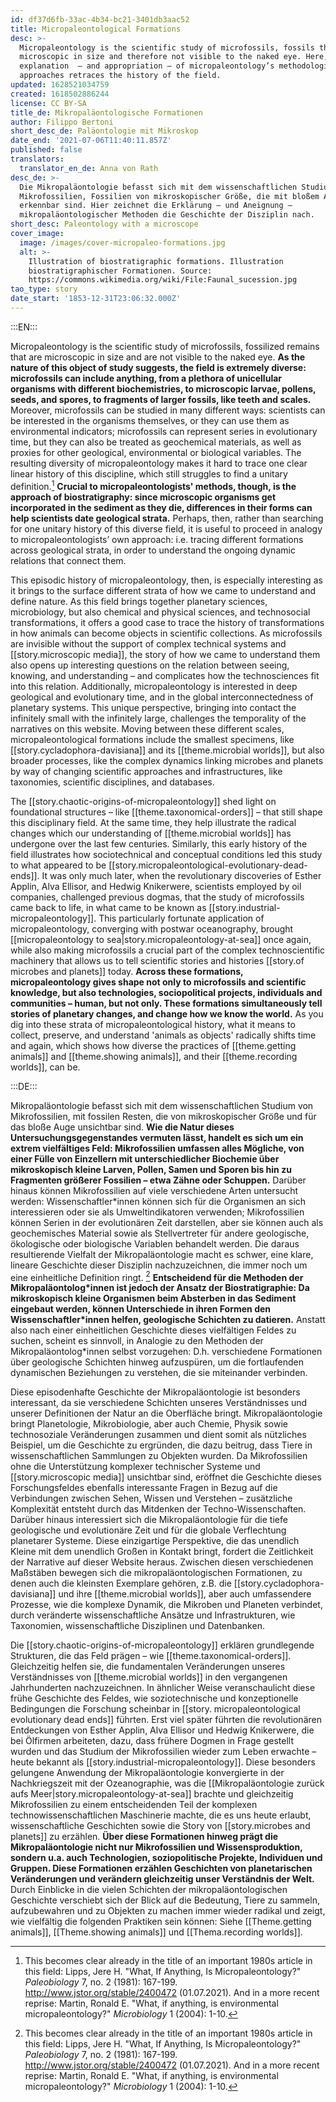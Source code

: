 ```yaml
---
id: df37d6fb-33ac-4b34-bc21-3401db3aac52
title: Micropaleontological Formations
desc: >-
  Micropaleontology is the scientific study of microfossils, fossils that are
  microscopic in size and therefore not visible to the naked eye. Here, the
  explanation  – and appropriation – of micropaleontology’s methodological
  approaches retraces the history of the field. 
updated: 1628521034759
created: 1618502886244
license: CC BY-SA
title_de: Mikropaläontologische Formationen
author: Filippo Bertoni
short_desc_de: Paläontologie mit Mikroskop
date_end: '2021-07-06T11:40:11.857Z'
published: false
translators:
  translator_en_de: Anna von Rath
desc_de: >-
  Die Mikropaläontologie befasst sich mit dem wissenschaftlichen Studium von
  Mikrofossilien, Fossilien von mikroskopischer Größe, die mit bloßem Auge nicht
  erkennbar sind. Hier zeichnet die Erklärung – und Aneignung –
  mikropaläontologischer Methoden die Geschichte der Disziplin nach.
short_desc: Paleontology with a microscope
cover_image:
  image: /images/cover-micropaleo-formations.jpg
  alt: >-
    Illustration of biostratigraphic formations. Illustration
    biostratigraphischer Formationen. Source:
    https://commons.wikimedia.org/wiki/File:Faunal_sucession.jpg
tao_type: story
date_start: '1853-12-31T23:06:32.000Z'
---
```


:::EN:::

Micropaleontology is the scientific study of microfossils, fossilized remains that are microscopic in size and are not visible to the naked eye. **As the nature of this object of study suggests, the field is extremely diverse: microfossils can include anything, from a plethora of unicellular organisms with different biochemistries, to microscopic larvae, pollens, seeds, and spores, to fragments of larger fossils, like teeth and scales.** Moreover, microfossils can be studied in many different ways: scientists can be interested in the organisms themselves, or they can use them as environmental indicators; microfossils can represent series in evolutionary time, but they can also be treated as geochemical materials, as well as proxies for other geological, environmental or biological variables. The resulting diversity of micropaleontology makes it hard to trace one clear linear history of this discipline, which still struggles to find a unitary definition.[^1] **Crucial to micropaleontologists' methods, though, is the approach of biostratigraphy: since microscopic organisms get incorporated in the sediment as they die, differences in their forms can help scientists date geological strata.** Perhaps, then, rather than searching for one unitary history of this diverse field, it is useful to proceed in analogy to micropaleontologists’ own approach: i.e. tracing different formations across geological strata, in order to understand the ongoing dynamic relations that connect them.

This episodic history of micropaleontology, then, is especially interesting as it brings to the surface different strata of how we came to understand and define nature. As this field brings together planetary sciences, microbiology, but also chemical and physical sciences, and technosocial transformations, it offers a good case to trace the history of transformations in how animals can become objects in scientific collections. As microfossils are invisible without the support of complex technical systems and [[story.microscopic media]], the story of how we came to understand them also opens up interesting questions on the relation between seeing, knowing, and understanding – and complicates how the technosciences fit into this relation. Additionally, micropaleontology is interested in deep geological and evolutionary time, and in the global interconnectedness of planetary systems. This unique perspective, bringing into contact the infinitely small with the infinitely large, challenges the temporality of the narratives on this website. Moving between these different scales, micropaleontological formations include the smallest specimens, like [[story.cycladophora-davisiana]] and its [[theme.microbial worlds]], but also broader processes, like the complex dynamics linking microbes and planets by way of changing scientific approaches and infrastructures, like taxonomies, scientific disciplines, and databases.

The [[story.chaotic-origins-of-micropaleontology]] shed light on foundational structures – like [[theme.taxonomical-orders]] – that still shape this disciplinary field. At the same time, they help illustrate the radical changes which our understanding of [[theme.microbial worlds]] has undergone over the last few centuries. Similarly, this early history of the field illustrates how sociotechnical and conceptual conditions led this study to what appeared to be [[story.micropaleontological-evolutionary-dead-ends]]. It was only much later, when the revolutionary discoveries of Esther Applin, Alva Ellisor, and Hedwig Knikerwere, scientists employed by oil companies, challenged previous dogmas, that the study of microfossils came back to life, in what came to be known as [[story.industrial-micropaleontology]]. This particularly fortunate application of micropaleontology, converging with postwar oceanography, brought [[micropaleontology to sea|story.micropaleontology-at-sea]] once again, while also making microfossils a crucial part of the complex technoscientific machinery that allows us to tell scientific stories and histories [[story.of microbes and planets]] today. **Across these formations, micropaleontology gives shape not only to microfossils and scientific knowledge, but also technologies, sociopolitical projects, individuals and communities – human, but not only. These formations simultaneously tell stories of planetary changes, and change how we know the world.** As you dig into these strata of micropaleontological history, what it means to collect, preserve, and understand 'animals as objects' radically shifts time and again, which shows how diverse the practices of [[theme.getting animals]] and [[theme.showing animals]], and their [[theme.recording worlds]], can be.

[^1]: This becomes clear already in the title of an important 1980s article in this field: Lipps, Jere H. "What, If Anything, Is Micropaleontology?" _Paleobiology_ 7, no. 2 (1981): 167-199. http://www.jstor.org/stable/2400472 (01.07.2021). And in a more recent reprise: Martin, Ronald E. "What, if anything, is environmental micropaleontology?" _Microbiology_ 1 (2004): 1-10.

:::DE:::

Mikropaläontologie befasst sich mit dem wissenschaftlichen Studium von Mikrofossilien, mit fossilen Resten, die von mikroskopischer Größe und für das bloße Auge unsichtbar sind. **Wie die Natur dieses Untersuchungsgegenstandes vermuten lässt, handelt es sich um ein extrem vielfältiges Feld: Mikrofossilien umfassen alles Mögliche, von einer Fülle von Einzellern mit unterschiedlicher Biochemie über mikroskopisch kleine Larven, Pollen, Samen und Sporen bis hin zu Fragmenten größerer Fossilien – etwa Zähne oder Schuppen.** Darüber hinaus können Mikrofossilien auf viele verschiedene Arten untersucht werden: Wissenschaftler\*innen können sich für die Organismen an sich interessieren oder sie als Umweltindikatoren verwenden; Mikrofossilien können Serien in der evolutionären Zeit darstellen, aber sie können auch als geochemisches Material sowie als Stellvertreter für andere geologische, ökologische oder biologische Variablen behandelt werden. Die daraus resultierende Vielfalt der Mikropaläontologie macht es schwer, eine klare, lineare Geschichte dieser Disziplin nachzuzeichnen, die immer noch um eine einheitliche Definition ringt. [^1] **Entscheidend für die Methoden der Mikropaläontolog\*innen ist jedoch der Ansatz der Biostratigraphie: Da mikroskopisch kleine Organismen beim Absterben in das Sediment eingebaut werden, können Unterschiede in ihren Formen den Wissenschaftler\*innen helfen, geologische Schichten zu datieren.** Anstatt also nach einer einheitlichen Geschichte dieses vielfältigen Feldes zu suchen, scheint es sinnvoll, in Analogie zu den Methoden der Mikropaläontolog\*innen selbst vorzugehen: D.h. verschiedene Formationen über geologische Schichten hinweg aufzuspüren, um die fortlaufenden dynamischen Beziehungen zu verstehen, die sie miteinander verbinden.

Diese episodenhafte Geschichte der Mikropaläontologie ist besonders interessant, da sie verschiedene Schichten unseres Verständnisses und unserer Definitionen der Natur an die Oberfläche bringt. Mikropaläontologie bringt Planetologie, Mikrobiologie, aber auch Chemie, Physik sowie technosoziale Veränderungen zusammen und dient somit als nützliches Beispiel, um die Geschichte zu ergründen, die dazu beitrug, dass Tiere in wissenschaftlichen Sammlungen zu Objekten wurden. Da Mikrofossilien ohne die Unterstützung komplexer technischer Systeme und [[story.microscopic media]] unsichtbar sind, eröffnet die Geschichte dieses Forschungsfeldes ebenfalls interessante Fragen in Bezug auf die Verbindungen zwischen Sehen, Wissen und Verstehen – zusätzliche Komplexität entsteht durch das Mitdenken der Techno-Wissenschaften. Darüber hinaus interessiert sich die Mikropaläontologie für die tiefe geologische und evolutionäre Zeit und für die globale Verflechtung planetarer Systeme. Diese einzigartige Perspektive, die das unendlich Kleine mit dem unendlich Großen in Kontakt bringt, fordert die Zeitlichkeit der Narrative auf dieser Website heraus. Zwischen diesen verschiedenen Maßstäben bewegen sich die mikropaläontologischen Formationen, zu denen auch die kleinsten Exemplare gehören, z.B. die [[story.cycladophora-davisiana]] und ihre [[theme.microbial worlds]], aber auch umfassendere Prozesse, wie die komplexe Dynamik, die Mikroben und Planeten verbindet, durch veränderte wissenschaftliche Ansätze und Infrastrukturen, wie Taxonomien, wissenschaftliche Disziplinen und Datenbanken.

Die [[story.chaotic-origins-of-micropaleontology]] erklären grundlegende Strukturen, die das Feld prägen – wie [[theme.taxonomical-orders]]. Gleichzeitig helfen sie, die fundamentalen Veränderungen unseres Verständnisses von [[theme.microbial worlds]] in den vergangenen Jahrhunderten nachzuzeichnen. In ähnlicher Weise veranschaulicht diese frühe Geschichte des Feldes, wie soziotechnische und konzeptionelle Bedingungen die Forschung scheinbar in [[story. micropaleontological evolutionary dead ends]] führten. Erst viel später führten die revolutionären Entdeckungen von Esther Applin, Alva Ellisor und Hedwig Knikerwere, die bei Ölfirmen arbeiteten, dazu, dass frühere Dogmen in Frage gestellt wurden und das Studium der Mikrofossilien wieder zum Leben erwachte – heute bekannt als [[story.industrial-micropaleontology]]. Diese besonders gelungene Anwendung der Mikropaläontologie konvergierte in der Nachkriegszeit mit der Ozeanographie, was die [[Mikropaläontologie zurück aufs Meer|story.micropaleontology-at-sea]] brachte und gleichzeitig Mikrofossilien zu einem entscheidenden Teil der komplexen technowissenschaftlichen Maschinerie machte, die es uns heute erlaubt, wissenschaftliche Geschichten sowie die Story von [[story.microbes and planets]] zu erzählen. **Über diese Formationen hinweg prägt die Mikropaläontologie nicht nur Mikrofossilien und Wissensproduktion, sondern u.a. auch Technologien, soziopolitische Projekte, Individuen und Gruppen. Diese Formationen erzählen Geschichten von planetarischen Veränderungen und verändern gleichzeitig unser Verständnis der Welt.** Durch Einblicke in die vielen Schichten der mikropaläontologischen Geschichte verschiebt sich der Blick auf die Bedeutung, Tiere zu sammeln, aufzubewahren und zu Objekten zu machen immer wieder radikal und zeigt, wie vielfältig die folgenden Praktiken sein können: Siehe [[Theme.getting animals]], [[Theme.showing animals]] und [[Thema.recording worlds]].

[^1]: Dies wird schon im Titel eines wichtigen Beitrags aus den 1980er Jahren deutlich: Lipps, Jere H. "What, If Anything, Is Micropaleontology?" _Paleobiology_ 7, Nr. 2 (1981): 167-199. http://www.jstor.org/stable/2400472 (01.07.2021). Und eine neuere Wiederholung: Martin, Ronald E. "What, if anything, is environmental micropaleontology?" _Microbiology_ 1 (2004): 1-10.
